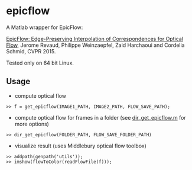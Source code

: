 # epicflow

A Matlab wrapper for EpicFlow:

[EpicFlow: Edge-Preserving Interpolation of Correspondences for Optical 
Flow](http://lear.inrialpes.fr/src/epicflow/), Jerome Revaud, Philippe Weinzaepfel, Zaid Harchaoui and Cordelia 
Schmid, CVPR 2015.

Tested only on 64 bit Linux. 

## Usage 

* compute optical flow
```
>> f = get_epicflow(IMAGE1_PATH, IMAGE2_PATH, FLOW_SAVE_PATH);
```
* compute optical flow for frames in a folder (see [dir_get_epicflow.m](https://github.com/suhangpro/epicflow/blob/master/dir_get_epicflow.m) for more options)
```
>> dir_get_epicflow(FOLDER_PATH, FLOW_SAVE_FOLDER_PATH)
```
* visualize result (uses Middlebury optical flow toolbox)
```
>> addpath(genpath('utils'));
>> imshow(flowToColor(readFlowFile(f)));
```
